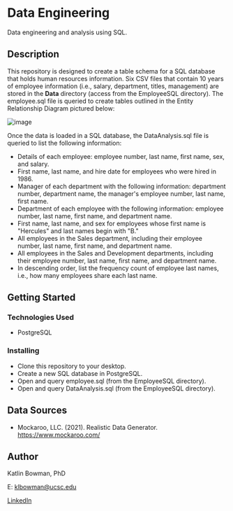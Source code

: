 # Data Engineering  

Data engineering and analysis using SQL. 

## Description

This repository is designed to create a table schema for a SQL database that holds human resources information. Six CSV files that contain 10 years of employee information (i.e., salary, department, titles, management) are stored in the **Data** directory (access from the EmployeeSQL directory). The employee.sql file is queried to create tables outlined in the Entity Relationship Diagram pictured below:  

![image](https://user-images.githubusercontent.com/74067302/146289873-058937a9-cb19-46aa-9586-7a9a9729367d.png)

Once the data is loaded in a SQL database, the DataAnalysis.sql file is queried to list the following information: 
- Details of each employee: employee number, last name, first name, sex, and salary.
- First name, last name, and hire date for employees who were hired in 1986.
- Manager of each department with the following information: department number, department name, the manager's employee number, last name, first name. 
- Department of each employee with the following information: employee number, last name, first name, and department name.
- First name, last name, and sex for employees whose first name is "Hercules" and last names begin with "B."
- All employees in the Sales department, including their employee number, last name, first name, and department name.
- All employees in the Sales and Development departments, including their employee number, last name, first name, and department name.
- In descending order, list the frequency count of employee last names, i.e., how many employees share each last name.

## Getting Started

### Technologies Used 

* PostgreSQL

### Installing

* Clone this repository to your desktop.
* Create a new SQL database in PostgreSQL.
* Open and query employee.sql (from the EmployeeSQL directory).
* Open and query DataAnalysis.sql (from the EmployeeSQL directory).

## Data Sources
* Mockaroo, LLC. (2021). Realistic Data Generator. https://www.mockaroo.com/

## Author

Katlin Bowman, PhD

E: klbowman@ucsc.edu

[LinkedIn](https://www.linkedin.com/in/katlin-bowman/)

